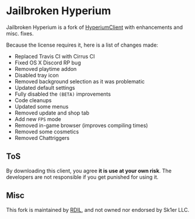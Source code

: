 # Jailbroken Hyperium

Jailbroken Hyperium is a fork of [HyperiumClient](https://hyperium.cc) with enhancements and misc. fixes.

Because the license requires it, here is a list of changes made:
* Replaced Travis CI with Cirrus CI
* Fixed OS X Discord RP bug
* Removed playtime addon
* Disabled tray icon
* Removed background selection as it was problematic
* Updated default settings
* Fully disabled the `(BETA)` improvements
* Code cleanups
* Updated some menus
* Removed update and shop tab
* Add new `FPS` mode
* Removed in-game browser (improves compiling times)
* Removed some cosmetics
* Removed Chattriggers

## ToS

By downloading this client, you agree **it is use at your own risk**.
The developers are not responsible if you get punished for using it.

## Misc

This fork is maintained by [RDIL](https://rdil.rocks), and not owned nor endorsed by Sk1er LLC.
